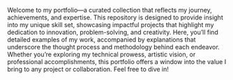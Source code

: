 Welcome to my portfolio—a curated collection that reflects my journey, achievements, and expertise. This repository is designed to provide insight into my unique skill set, showcasing impactful projects that highlight my dedication to innovation, problem-solving, and creativity. Here, you’ll find detailed examples of my work, accompanied by explanations that underscore the thought process and methodology behind each endeavor. Whether you’re exploring my technical prowess, artistic vision, or professional accomplishments, this portfolio offers a window into the value I bring to any project or collaboration. Feel free to dive in!
